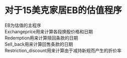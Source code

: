 # 对于15美克家居EB的估值程序
EB为估值的主程序<br>
Exchangeprice用来计算各段换股价格和日期<br>
Redemption用来计算赎回条款的日期<br>
Sell_back用来计算回售条款的日期<br>
Restriction_discount用来计算由于减持新规而产生的折价率<br>
